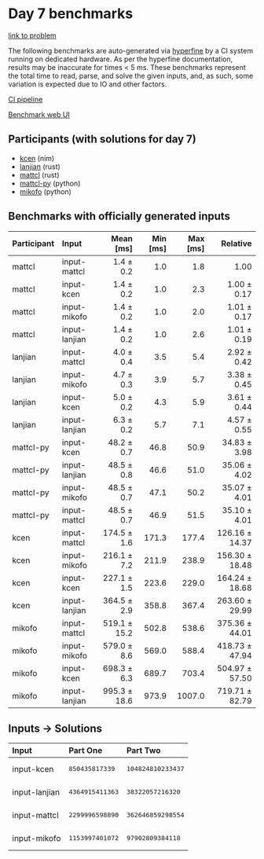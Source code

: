 # Day 7 benchmarks

[link to problem](https://adventofcode.com/2024/day/7)

The following benchmarks are auto-generated via
[hyperfine](https://github.com/sharkdp/hyperfine) by a CI system running on
dedicated hardware. As per the hyperfine documentation, results may be
inaccurate for times < 5 ms. These benchmarks represent the total time to read,
parse, and solve the given inputs, and, as such, some variation is expected due
to IO and other factors.

[CI pipeline](http://ci.papercode.net:8080/teams/main/pipelines/aoc2024)

[Benchmark web UI](https://aoc.ancalagon.black)


## Participants (with solutions for day 7)

- [kcen](https://github.com/kcen/aoc2024) (nim)
- [lanjian](https://github.com/lanjian/aoc-2024) (rust)
- [mattcl](https://github.com/mattcl/aoc2024) (rust)
- [mattcl-py](https://github.com/mattcl/aoc2024-py) (python)
- [mikofo](https://github.com/mikofo/aoc2024) (python)


## Benchmarks with officially generated inputs

| Participant | Input | Mean [ms] | Min [ms] | Max [ms] | Relative |
|:---|:---|---:|---:|---:|---:|
| mattcl | input-mattcl | 1.4 ± 0.2 | 1.0 | 1.8 | 1.00 |
| mattcl | input-kcen | 1.4 ± 0.2 | 1.0 | 2.3 | 1.00 ± 0.17 |
| mattcl | input-mikofo | 1.4 ± 0.2 | 1.0 | 2.0 | 1.01 ± 0.17 |
| mattcl | input-lanjian | 1.4 ± 0.2 | 1.0 | 2.6 | 1.01 ± 0.19 |
| lanjian | input-mattcl | 4.0 ± 0.4 | 3.5 | 5.4 | 2.92 ± 0.42 |
| lanjian | input-mikofo | 4.7 ± 0.3 | 3.9 | 5.7 | 3.38 ± 0.45 |
| lanjian | input-kcen | 5.0 ± 0.2 | 4.3 | 5.9 | 3.61 ± 0.44 |
| lanjian | input-lanjian | 6.3 ± 0.2 | 5.7 | 7.1 | 4.57 ± 0.55 |
| mattcl-py | input-kcen | 48.2 ± 0.7 | 46.8 | 50.9 | 34.83 ± 3.98 |
| mattcl-py | input-lanjian | 48.5 ± 0.8 | 46.6 | 51.0 | 35.06 ± 4.02 |
| mattcl-py | input-mikofo | 48.5 ± 0.7 | 47.1 | 50.2 | 35.07 ± 4.01 |
| mattcl-py | input-mattcl | 48.5 ± 0.7 | 46.9 | 51.5 | 35.10 ± 4.01 |
| kcen | input-mattcl | 174.5 ± 1.6 | 171.3 | 177.4 | 126.16 ± 14.37 |
| kcen | input-mikofo | 216.1 ± 7.2 | 211.9 | 238.9 | 156.30 ± 18.48 |
| kcen | input-kcen | 227.1 ± 1.5 | 223.6 | 229.0 | 164.24 ± 18.68 |
| kcen | input-lanjian | 364.5 ± 2.9 | 358.8 | 367.4 | 263.60 ± 29.99 |
| mikofo | input-mattcl | 519.1 ± 15.2 | 502.8 | 538.6 | 375.36 ± 44.01 |
| mikofo | input-mikofo | 579.0 ± 8.6 | 569.0 | 588.4 | 418.73 ± 47.94 |
| mikofo | input-kcen | 698.3 ± 6.3 | 689.7 | 703.4 | 504.97 ± 57.50 |
| mikofo | input-lanjian | 995.3 ± 18.6 | 973.9 | 1007.0 | 719.71 ± 82.79 |


## Inputs -> Solutions

| Input | Part One | Part Two |
|:---|:---|:---|
|input-kcen|<pre>850435817339</pre>|<pre>104824810233437</pre>|
|input-lanjian|<pre>4364915411363</pre>|<pre>38322057216320</pre>|
|input-mattcl|<pre>2299996598890</pre>|<pre>362646859298554</pre>|
|input-mikofo|<pre>1153997401072</pre>|<pre>97902809384118</pre>|